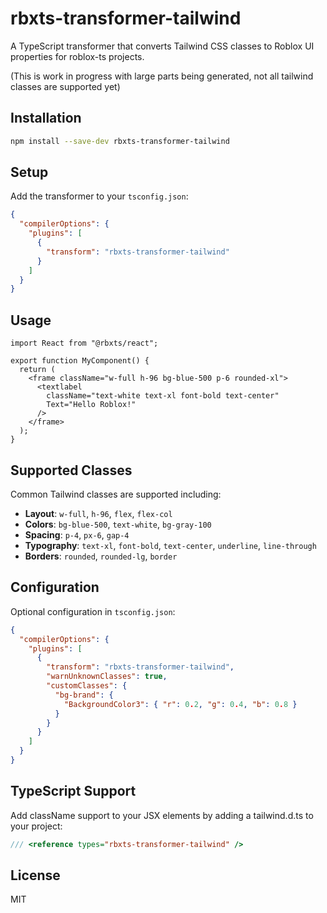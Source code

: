 # rbxts-transformer-tailwind

A TypeScript transformer that converts Tailwind CSS classes to Roblox UI properties for roblox-ts projects.

(This is work in progress with large parts being generated, not all tailwind classes are supported yet)

## Installation

```bash
npm install --save-dev rbxts-transformer-tailwind
```

## Setup

Add the transformer to your `tsconfig.json`:

```json
{
  "compilerOptions": {
    "plugins": [
      {
        "transform": "rbxts-transformer-tailwind"
      }
    ]
  }
}
```

## Usage

```tsx
import React from "@rbxts/react";

export function MyComponent() {
  return (
    <frame className="w-full h-96 bg-blue-500 p-6 rounded-xl">
      <textlabel 
        className="text-white text-xl font-bold text-center"
        Text="Hello Roblox!"
      />
    </frame>
  );
}
```

## Supported Classes

Common Tailwind classes are supported including:
- **Layout**: `w-full`, `h-96`, `flex`, `flex-col`
- **Colors**: `bg-blue-500`, `text-white`, `bg-gray-100`
- **Spacing**: `p-4`, `px-6`, `gap-4`
- **Typography**: `text-xl`, `font-bold`, `text-center`, `underline`, `line-through`
- **Borders**: `rounded`, `rounded-lg`, `border`

## Configuration

Optional configuration in `tsconfig.json`:

```json
{
  "compilerOptions": {
    "plugins": [
      {
        "transform": "rbxts-transformer-tailwind",
        "warnUnknownClasses": true,
        "customClasses": {
          "bg-brand": {
            "BackgroundColor3": { "r": 0.2, "g": 0.4, "b": 0.8 }
          }
        }
      }
    ]
  }
}
```

## TypeScript Support

Add className support to your JSX elements by adding a tailwind.d.ts to your project:

```typescript
/// <reference types="rbxts-transformer-tailwind" />
```

## License

MIT